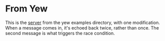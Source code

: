 # From Yew

This is the
[server](https://github.com/yewstack/yew/tree/master/examples/server)
from the yew examples directory, with one modification.  When a
message comes in, it's echoed back twice, rather than once.  The
second message is what triggers the race condition.